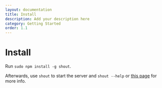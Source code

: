 ```yaml
---
layout: documentation
title: Install
description: Add your description here
category: Getting Started
order: 1.1
---
```


# Install

Run `sudo npm install -g shout`.

Afterwards, use `shout` to start the server and `shout --help` or [this page](usage.html) for more info.
